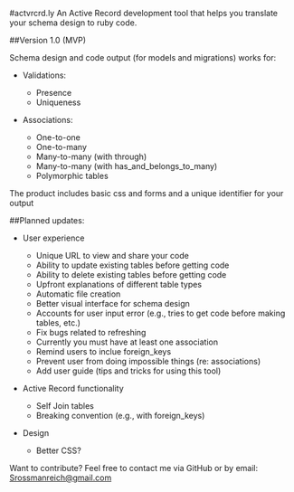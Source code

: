 #actvrcrd.ly
An Active Record development tool that helps you translate your schema design to ruby code.

##Version 1.0 (MVP)

Schema design and code output (for models and migrations) works for:

* Validations: 
	* Presence
	* Uniqueness

* Associations:
	* One-to-one
	* One-to-many
	* Many-to-many (with through)
	* Many-to-many (with has_and_belongs_to_many)
	* Polymorphic tables

The product includes basic css and forms and a unique identifier for your output

##Planned updates:

* User experience
	* Unique URL to view and share your code
	* Ability to update existing tables before getting code
	* Ability to delete existing tables before getting code
	* Upfront explanations of different table types
	* Automatic file creation
	* Better visual interface for schema design
	* Accounts for user input error (e.g., tries to get code before making tables, etc.)
	* Fix bugs related to refreshing
	* Currently you must have at least one association
	* Remind users to inclue foreign_keys
	* Prevent user from doing impossible things (re: associations)
	* Add user guide (tips and tricks for using this tool)

* Active Record functionality
	* Self Join tables
	* Breaking convention (e.g., with foreign_keys)

* Design
	* Better CSS?

Want to contribute? Feel free to contact me via GitHub or by email: Srossmanreich@gmail.com
